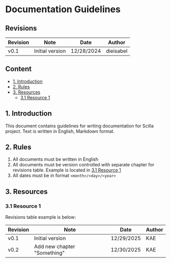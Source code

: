 # Documentation Guidelines

## Revisions

| Revision | Note | Date | Author |
| - | - | - | - |
| v0.1 | Initial version | 12/28/2024 | dieisabel |

## Content

- [1. Introduction](#1-introduction)
- [2. Rules](#2-rules)
- [3. Resources](#3-resources)
    - [3.1 Resource 1](#31-resource-1)

## 1. Introduction

This document contains guidelines for writing documentation for Scilla project.
Text is written in English, Markdown format.

## 2. Rules

1. All documents must be written in English
1. All documents must be version controlled with separate chapter for
revisions table. Example is located in [3.1 Resource 1](#31-resource-1)
1. All dates must be in format `<month>/<day>/<year>`

## 3. Resources

### 3.1 Resource 1

Revisions table example is below:

| Revision | Note | Date | Author |
| - | - | - | - |
| v0.1 | Initial version | 12/29/2025 | KAE |
| v0.2 | Add new chapter "Something" | 12/30/2025 | KAE |
